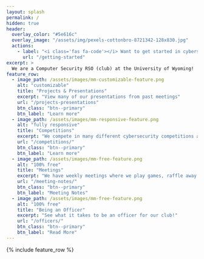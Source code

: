 ```yaml
---
layout: splash
permalink: /
hidden: true
header:
  overlay_color: "#5e616c"
  overlay_image: "/assets/img/pexels-cottonbro-8721342-128x830.jpg"
  actions:
    - label: "<i class='fas fa-code'></i> Want to get started in cybersecurity? Click here for our guide!"
      url: "/getting-started"
excerpt: >
  We are a Computer Security RSO (club) at the University of Wyoming!
feature_row:
  - image_path: /assets/images/mm-customizable-feature.png
    alt: "customizable"
    title: "Projects & Presentations"
    excerpt: "View many of our presentations from past meetings"
    url: "/projects-presentations"
    btn_class: "btn--primary"
    btn_label: "Learn more"
  - image_path: /assets/images/mm-responsive-feature.png
    alt: "fully responsive"
    title: "Competitions"
    excerpt: "We compete in many different cybersecurity competitions and provide some writeups for challenges we solve."
    url: "/competitions/"
    btn_class: "btn--primary"
    btn_label: "Learn more"
  - image_path: /assets/images/mm-free-feature.png
    alt: "100% free"
    title: "Meetings"
    excerpt: "We have weekly meetings where we play games, raffle away prizes, and discuss general cybersecurity news and topics!"
    url: "/meeting-notes/"
    btn_class: "btn--primary"
    btn_label: "Meeting Notes"
  - image_path: /assets/images/mm-free-feature.png
    alt: "100% free"
    title: "Being an Officer"
    excerpt: "See what it takes to be an officer for our club!"
    url: "/officers/"
    btn_class: "btn--primary"
    btn_label: "Read More"
---
```


{% include feature_row %}
